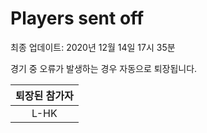 # Players sent off
최종 업데이트: 2020년 12월 14일 17시 35분


경기 중 오류가 발생하는 경우 자동으로 퇴장됩니다.


| 퇴장된 참가자 |
|:---:|
| L-HK |